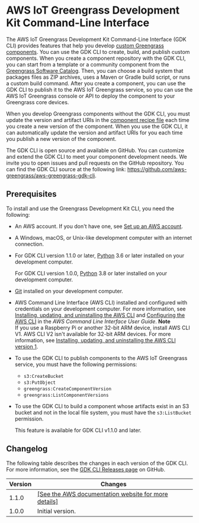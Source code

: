 # AWS IoT Greengrass Development Kit Command\-Line Interface<a name="greengrass-development-kit-cli"></a>

The AWS IoT Greengrass Development Kit Command\-Line Interface \(GDK CLI\) provides features that help you develop [custom Greengrass components](develop-greengrass-components.md)\. You can use the GDK CLI to create, build, and publish custom components\. When you create a component repository with the GDK CLI, you can start from a template or a community component from the [Greengrass Software Catalog](greengrass-software-catalog.md)\. Then, you can choose a build system that packages files as ZIP archives, uses a Maven or Gradle build script, or runs a custom build command\. After you create a component, you can use the GDK CLI to publish it to the AWS IoT Greengrass service, so you can use the AWS IoT Greengrass console or API to deploy the component to your Greengrass core devices\.

When you develop Greengrass components without the GDK CLI, you must update the version and artifact URIs in the [component recipe file](component-recipe-reference.md) each time you create a new version of the component\. When you use the GDK CLI, it can automatically update the version and artifact URIs for you each time you publish a new version of the component\.

The GDK CLI is open source and available on GitHub\. You can customize and extend the GDK CLI to meet your component development needs\. We invite you to open issues and pull requests on the GitHub repository\. You can find the GDK CLI source at the following link: [https://github\.com/aws\-greengrass/aws\-greengrass\-gdk\-cli](https://github.com/aws-greengrass/aws-greengrass-gdk-cli)\.

## Prerequisites<a name="gdk-cli-prerequisites"></a>

To install and use the Greengrass Development Kit CLI, you need the following:
+ An AWS account\. If you don't have one, see [Set up an AWS account](setting-up.md#set-up-aws-account)\.
+ A Windows, macOS, or Unix\-like development computer with an internet connection\.
+ For GDK CLI version 1\.1\.0 or later, [Python](https://www.python.org/downloads/) 3\.6 or later installed on your development computer\.

  For GDK CLI version 1\.0\.0, [Python](https://www.python.org/downloads/) 3\.8 or later installed on your development computer\.
+ [Git](https://git-scm.com/) installed on your development computer\.
+ <a name="development-component-aws-cli-prerequisite"></a>AWS Command Line Interface \(AWS CLI\) installed and configured with credentials on your development computer\. For more information, see [Installing, updating, and uninstalling the AWS CLI](https://docs.aws.amazon.com/cli/latest/userguide/cli-chap-install.html) and [Configuring the AWS CLI](https://docs.aws.amazon.com/cli/latest/userguide/cli-chap-configure.html) in the *AWS Command Line Interface User Guide*\.
**Note**  
If you use a Raspberry Pi or another 32\-bit ARM device, install AWS CLI V1\. AWS CLI V2 isn't available for 32\-bit ARM devices\. For more information, see [Installing, updating, and uninstalling the AWS CLI version 1](https://docs.aws.amazon.com/cli/latest/userguide/install-cliv1.html)\.
+ To use the GDK CLI to publish components to the AWS IoT Greengrass service, you must have the following permissions:
  + `s3:CreateBucket`
  + `s3:PutObject`
  + `greengrass:CreateComponentVersion`
  + `greengrass:ListComponentVersions`
+ To use the GDK CLI to build a component whose artifacts exist in an S3 bucket and not in the local file system, you must have the `s3:ListBucket` permission\.

  This feature is available for GDK CLI v1\.1\.0 and later\.

## Changelog<a name="gdk-cli-changelog"></a>

The following table describes the changes in each version of the GDK CLI\. For more information, see the [GDK CLI Releases page](https://github.com/aws-greengrass/aws-greengrass-gdk-cli/releases) on GitHub\.


|  **Version**  |  **Changes**  | 
| --- | --- | 
|  1\.1\.0  |  [\[See the AWS documentation website for more details\]](http://docs.aws.amazon.com/greengrass/v2/developerguide/greengrass-development-kit-cli.html)  | 
|  1\.0\.0  |  Initial version\.  | 